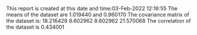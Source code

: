 This report is created at this date and time:03-Feb-2022 12:16:55
The means of the dataset are 1.019440 and 0.960170
The covariance matrix of the dataset is:
 18.216428	 8.602962
 8.602962	 21.570068
The correlation of the dataset is 0.434001
